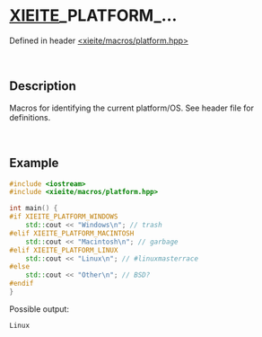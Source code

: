 # [XIEITE](../../macros.md)\_PLATFORM\_...
Defined in header [<xieite/macros/platform.hpp>](../../../include/xieite/macros/platform.hpp)

&nbsp;

## Description
Macros for identifying the current platform/OS. See header file for definitions.

&nbsp;

## Example
```cpp
#include <iostream>
#include <xieite/macros/platform.hpp>

int main() {
#if XIEITE_PLATFORM_WINDOWS
    std::cout << "Windows\n"; // trash
#elif XIEITE_PLATFORM_MACINTOSH
    std::cout << "Macintosh\n"; // garbage
#elif XIEITE_PLATFORM_LINUX
    std::cout << "Linux\n"; // #linuxmasterrace
#else
    std::cout << "Other\n"; // BSD?
#endif
}
```
Possible output:
```
Linux
```
